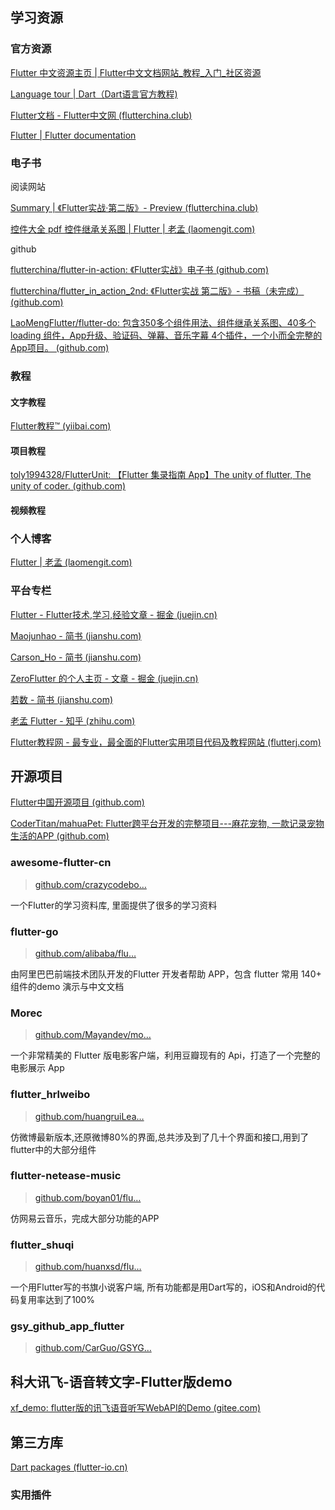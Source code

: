 ## 学习资源

### 官方资源

[Flutter 中文资源主页 | Flutter中文文档网站_教程_入门_社区资源](https://flutter.cn/)

[Language tour | Dart（Dart语言](https://dart.dev/guides/language/language-tour)[官方教程)](https://link.juejin.cn/?target=https%3A%2F%2Fwww.dartlang.org%2Fguides%2Flanguage%2Flanguage-tour "https://www.dartlang.org/guides/language/language-tour")

[Flutter文档 - Flutter中文网 (flutterchina.club)](https://flutterchina.club/docs/)

[Flutter | Flutter documentation](https://flutter.dev/docs)

### 电子书

阅读网站

[Summary | 《Flutter实战·第二版》- Preview (flutterchina.club)](https://book.flutterchina.club/)

[控件大全 pdf 控件继承关系图 | Flutter | 老孟 (laomengit.com)](http://laomengit.com/flutter/widgets/widgets_structure.html)

github

[flutterchina/flutter-in-action: 《Flutter实战》电子书 (github.com)](https://github.com/flutterchina/flutter-in-action)

[flutterchina/flutter_in_action_2nd: 《Flutter实战 第二版》- 书稿（未完成） (github.com)](https://github.com/flutterchina/flutter_in_action_2nd)

[LaoMengFlutter/flutter-do: 包含350多个组件用法、组件继承关系图、40多个 loading 组件，App升级、验证码、弹幕、音乐字幕 4个插件，一个小而全完整的App项目。 (github.com)](https://github.com/LaoMengFlutter/flutter-do)

### 教程

#### 文字教程

[Flutter教程™ (yiibai.com)](https://www.yiibai.com/flutter)

#### 项目教程

[toly1994328/FlutterUnit: 【Flutter 集录指南 App】The unity of flutter, The unity of coder. (github.com)](https://github.com/toly1994328/FlutterUnit)

#### 视频教程

### 个人博客

[Flutter | 老孟 (laomengit.com)](http://laomengit.com/)

### 平台专栏

[Flutter - Flutter技术,学习,经验文章 - 掘金 (juejin.cn)](https://juejin.cn/tag/Flutter)

[Maojunhao - 简书 (jianshu.com)](https://www.jianshu.com/u/b4119d75f4bf)

[Carson_Ho - 简书 (jianshu.com)](https://www.jianshu.com/u/383970bef0a0)

[ZeroFlutter 的个人主页 - 文章 - 掘金 (juejin.cn)](https://juejin.cn/user/764915820276439/posts)

[若数 - 简书 (jianshu.com)](https://www.jianshu.com/u/3552acd414ac)

[老孟 Flutter - 知乎 (zhihu.com)](https://www.zhihu.com/column/c_1213471760525783040)

[Flutter教程网 - 最专业，最全面的Flutter实用项目代码及教程网站 (flutterj.com)](http://www.flutterj.com/)

## 开源项目

[Flutter中国开源项目 (github.com)](https://github.com/flutterchina)

[CoderTitan/mahuaPet: Flutter跨平台开发的完整项目---麻花宠物, 一款记录宠物生活的APP (github.com)](https://github.com/CoderTitan/mahuaPet)

### awesome-flutter-cn

> [github.com/crazycodebo…](https://github.com/crazycodeboy/awesome-flutter-cn)

一个Flutter的学习资料库, 里面提供了很多的学习资料

### flutter-go

> [github.com/alibaba/flu…](https://github.com/alibaba/flutter-go)

由阿里巴巴前端技术团队开发的Flutter 开发者帮助 APP，包含 flutter 常用 140+ 组件的demo 演示与中文文档

### Morec

> [github.com/Mayandev/mo…](https://github.com/Mayandev/morec)

一个非常精美的 Flutter 版电影客户端，利用豆瓣现有的 Api，打造了一个完整的电影展示 App

### flutter_hrlweibo

> [github.com/huangruiLea…](https://github.com/huangruiLearn/flutter_hrlweibo)

仿微博最新版本,还原微博80%的界面,总共涉及到了几十个界面和接口,用到了flutter中的大部分组件

### flutter-netease-music

> [github.com/boyan01/flu…](https://github.com/boyan01/flutter-netease-music)

仿网易云音乐，完成大部分功能的APP

### flutter_shuqi

> [github.com/huanxsd/flu…](https://github.com/huanxsd/flutter_shuqi)

一个用Flutter写的书旗小说客户端, 所有功能都是用Dart写的，iOS和Android的代码复用率达到了100%

### gsy_github_app_flutter

> [github.com/CarGuo/GSYG…](https://github.com/CarGuo/GSYGithubAPP)

## 科大讯飞-语音转文字-Flutter版demo

[xf_demo: flutter版的讯飞语音听写WebAPI的Demo (gitee.com)](https://gitee.com/xiaobug/xf_demo)

## 第三方库

[Dart packages (flutter-io.cn)](https://pub.flutter-io.cn/)

### 实用插件


